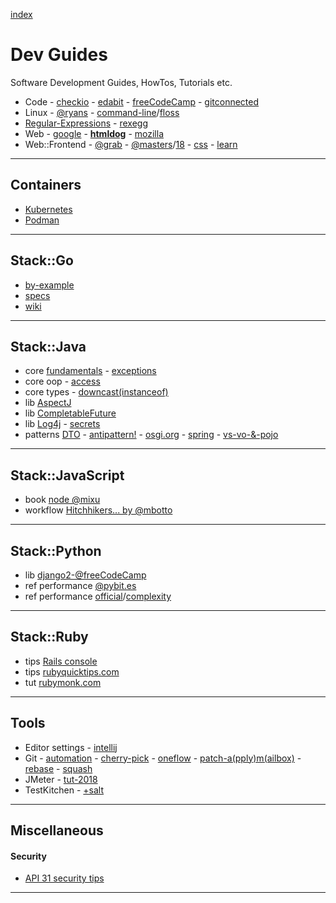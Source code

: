 [index](README.md#dev-links)

# Dev Guides

Software Development Guides, HowTos, Tutorials etc.

* Code - [checkio](https://checkio.org/) - [edabit](https://edabit.com/) - [freeCodeCamp](https://www.freecodecamp.org/) - [gitconnected](https://gitconnected.com/learn/)
* Linux - [@ryans](https://ryanstutorials.net/) - [command-line](https://github.com/jlevy/the-art-of-command-line)/[floss](http://write.flossmanuals.net/command-line/introduction/)
* [Regular-Expressions](https://www.regular-expressions.info/) - [rexegg](http://www.rexegg.com/)
* Web - [google](https://developers.google.com/web/) - **[htmldog](https://www.htmldog.com/)** - [mozilla](https://developer.mozilla.org/docs/Web)
* Web::Frontend - [@grab](https://github.com/grab/front-end-guide) - [@masters](https://frontendmasters.com/books/front-end-handbook/2019/)/[18](https://frontendmasters.com/books/front-end-handbook/2018/) - [css](http://csstutorial.org/) - [learn](http://learnlayout.com)

---

## Containers

* [Kubernetes](https://auth0.com/blog/kubernetes-tutorial-step-by-step-introduction-to-basic-concepts/)
* [Podman](https://developers.redhat.com/blog/2019/01/15/podman-managing-containers-pods/)

---

## Stack::Go

* [by-example](https://gobyexample.com)
* [specs](https://golang.org/ref/spec)
* [wiki](https://github.com/golang/go/wiki)

---

## Stack::Java

* core [fundamentals](https://self-learning-java-tutorial.blogspot.com/2016/05/java-home-page.html) - [exceptions](https://docs.oracle.com/javase/tutorial/essential/exceptions/runtime.html)
* core oop - [access](https://docs.oracle.com/javase/tutorial/java/javaOO/accesscontrol.html)
* core types - [downcast(instanceof)](https://www.javatpoint.com/downcasting-with-instanceof-operator)
* lib [AspectJ](https://www.baeldung.com/aspectj)
* lib [CompletableFuture](https://www.baeldung.com/java-completablefuture)
* lib [Log4j](https://www.baeldung.com/log4j2-appenders-layouts-filters) - [secrets](https://www.alibabacloud.com/blog/exploring-the-secrets-of-java-logs-log4j-2-log-system_594821)
* patterns [DTO](https://www.javaguides.net/2018/08/data-transfer-object-design-pattern-in-java.html) - [antipattern!](https://www.yegor256.com/2016/07/06/data-transfer-object.html) - [osgi.org](https://enroute.osgi.org/FAQ/420-dtos.html) - [spring](https://www.baeldung.com/entity-to-and-from-dto-for-a-java-spring-application) - [vs-vo-&-pojo](https://stackoverflow.com/questions/1612334/difference-between-dto-vo-pojo-javabeans)

---

## Stack::JavaScript

* book [node @mixu](http://book.mixu.net/node/)
* workflow [Hitchhikers... by @mbotto](https://marcobotto.com/blog/the-hitchhikers-guide-to-the-modern-front-end-development-workflow/)

---

## Stack::Python

* lib [django2-@freeCodeCamp](https://www.youtube.com/watch?v=YZvRrldjf1Y)
* ref performance [@pybit.es](https://pybit.es/faster-python.html)
* ref performance [official](https://wiki.python.org/moin/PythonSpeed/PerformanceTips)/[complexity](https://wiki.python.org/moin/TimeComplexity)

---

## Stack::Ruby

* tips [Rails console](https://pragmaticstudio.com/tutorials/rails-console-shortcuts-tips-tricks)
* tips [rubyquicktips.com](http://rubyquicktips.com/)
* tut [rubymonk.com](https://rubymonk.com/)

---

## Tools

* Editor settings - [intellij](https://darekkay.com/blog/intellij-idea-settings/)
* Git - [automation](https://www.onwebsecurity.com/configuration/automating-repetitive-git-setup-tasks.html) - [cherry-pick](https://mijingo.com/blog/using-git-cherry-pick) - [oneflow](http://endoflineblog.com/oneflow-a-git-branching-model-and-workflow) - [patch-a(pply)m(ailbox)](https://mijingo.com/blog/creating-and-applying-patch-files-in-git) - [rebase](https://www.atlassian.com/git/tutorials/rewriting-history/git-rebase) - [squash](https://driggl.com/blog/a/how-squashing-commits-can-improve-your-git-workflow)
* JMeter - [tut-2018](https://octoperf.com/blog/2018/03/29/jmeter-tutorial/)
* TestKitchen - [+salt](https://medium.com/linux-academy/infrastructure-testing-for-beginners-getting-started-with-test-kitchen-and-salt-fb31942c6cbf)

---

## Miscellaneous

#### Security

* [API 31 security tips](https://www.freecodecamp.org/news/31-api-security-tips/)

---

